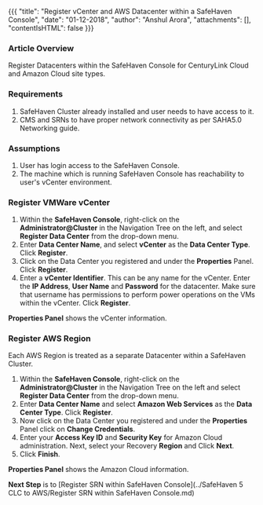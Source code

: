 {{{
  "title": "Register vCenter and AWS Datacenter within a SafeHaven Console",
  "date": "01-12-2018",
  "author": "Anshul Arora",
  "attachments": [],
  "contentIsHTML": false
}}}

### Article Overview
Register Datacenters within the SafeHaven Console for CenturyLink Cloud and Amazon Cloud site types.

### Requirements
1. SafeHaven Cluster already installed and user needs to have access to it.
2. CMS and SRNs to have proper network connectivity as per SAHA5.0 Networking guide.

### Assumptions
1. User has login access to the SafeHaven Console.
2. The machine which is running SafeHaven Console has reachability to user's vCenter environment.

### Register VMWare vCenter

1. Within the **SafeHaven Console**, right-click on the **Administrator@Cluster** in the Navigation Tree on the left, and select **Register Data Center** from the drop-down menu.
2. Enter **Data Center Name**, and select **vCenter** as the **Data Center Type**. Click **Register**.
3. Click on the Data Center you registered and under the **Properties** Panel. Click **Register**.
4. Enter a **vCenter Identifier**. This can be any name for the vCenter. Enter the **IP Address**, **User Name** and **Password** for the datacenter. Make sure that username has permissions to perform power operations on the VMs within the vCenter. Click **Register**.

**Properties Panel** shows the vCenter information.

### Register AWS Region
Each AWS Region is treated as a separate Datacenter within a SafeHaven Cluster.

1. Within the **SafeHaven Console**, right-click on the **Administrator@Cluster** in the Navigation Tree on the left and select **Register Data Center** from the drop-down menu.
2. Enter **Data Center Name** and select **Amazon Web Services** as the **Data Center Type**. Click **Register**.
3. Now click on the Data Center you registered and under the **Properties** Panel click on **Change Credentials**.
4. Enter your **Access Key ID** and **Security Key** for Amazon Cloud administration. Next, select your Recovery **Region** and Click **Next**.
5. Click **Finish**.

**Properties Panel** shows the Amazon Cloud information.

**Next Step** is to [Register SRN within SafeHaven Console](../SafeHaven 5 CLC to AWS/Register SRN within SafeHaven Console.md)
